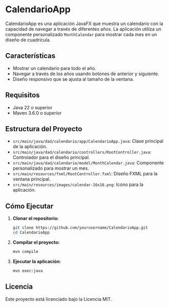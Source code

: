 # CalendarioApp

CalendarioApp es una aplicación JavaFX que muestra un calendario con la capacidad de navegar a través de diferentes años. La aplicación utiliza un componente personalizado `MonthCalendar` para mostrar cada mes en un diseño de cuadrícula.

## Características

- Mostrar un calendario para todo el año.
- Navegar a través de los años usando botones de anterior y siguiente.
- Diseño responsivo que se ajusta al tamaño de la ventana.

## Requisitos

- Java 22 o superior
- Maven 3.6.0 o superior

## Estructura del Proyecto

- `src/main/java/dad/calendario/app/CalendarioApp.java`: Clase principal de la aplicación.
- `src/main/java/dad/calendario/controllers/RootController.java`: Controlador para el diseño principal.
- `src/main/java/dad/calendario/model/MonthCalendar.java`: Componente personalizado para mostrar un mes.
- `src/main/resources/fxml/RootController.fxml`: Diseño FXML para la ventana principal.
- `src/main/resources/images/calendar-16x16.png`: Icono para la aplicación.

## Cómo Ejecutar

1. **Clonar el repositorio:**

    ```sh
    git clone https://github.com/yourusername/CalendarioApp.git
    cd CalendarioApp
    ```

2. **Compilar el proyecto:**

    ```sh
    mvn compile
    ```

3. **Ejecutar la aplicación:**

    ```sh
    mvn exec:java
    ```

## Licencia

Este proyecto está licenciado bajo la Licencia MIT.
